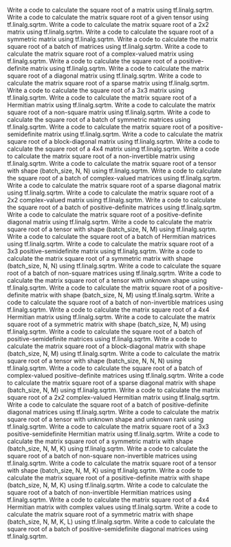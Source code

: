 Write a code to calculate the square root of a matrix using tf.linalg.sqrtm.
Write a code to calculate the matrix square root of a given tensor using tf.linalg.sqrtm.
Write a code to calculate the matrix square root of a 2x2 matrix using tf.linalg.sqrtm.
Write a code to calculate the square root of a symmetric matrix using tf.linalg.sqrtm.
Write a code to calculate the matrix square root of a batch of matrices using tf.linalg.sqrtm.
Write a code to calculate the matrix square root of a complex-valued matrix using tf.linalg.sqrtm.
Write a code to calculate the square root of a positive-definite matrix using tf.linalg.sqrtm.
Write a code to calculate the matrix square root of a diagonal matrix using tf.linalg.sqrtm.
Write a code to calculate the matrix square root of a sparse matrix using tf.linalg.sqrtm.
Write a code to calculate the square root of a 3x3 matrix using tf.linalg.sqrtm.
Write a code to calculate the matrix square root of a Hermitian matrix using tf.linalg.sqrtm.
Write a code to calculate the matrix square root of a non-square matrix using tf.linalg.sqrtm.
Write a code to calculate the square root of a batch of symmetric matrices using tf.linalg.sqrtm.
Write a code to calculate the matrix square root of a positive-semidefinite matrix using tf.linalg.sqrtm.
Write a code to calculate the matrix square root of a block-diagonal matrix using tf.linalg.sqrtm.
Write a code to calculate the square root of a 4x4 matrix using tf.linalg.sqrtm.
Write a code to calculate the matrix square root of a non-invertible matrix using tf.linalg.sqrtm.
Write a code to calculate the matrix square root of a tensor with shape (batch_size, N, N) using tf.linalg.sqrtm.
Write a code to calculate the square root of a batch of complex-valued matrices using tf.linalg.sqrtm.
Write a code to calculate the matrix square root of a sparse diagonal matrix using tf.linalg.sqrtm.
Write a code to calculate the matrix square root of a 2x2 complex-valued matrix using tf.linalg.sqrtm.
Write a code to calculate the square root of a batch of positive-definite matrices using tf.linalg.sqrtm.
Write a code to calculate the matrix square root of a positive-definite diagonal matrix using tf.linalg.sqrtm.
Write a code to calculate the matrix square root of a tensor with shape (batch_size, N, M) using tf.linalg.sqrtm.
Write a code to calculate the square root of a batch of Hermitian matrices using tf.linalg.sqrtm.
Write a code to calculate the matrix square root of a 3x3 positive-semidefinite matrix using tf.linalg.sqrtm.
Write a code to calculate the matrix square root of a symmetric matrix with shape (batch_size, N, N) using tf.linalg.sqrtm.
Write a code to calculate the square root of a batch of non-square matrices using tf.linalg.sqrtm.
Write a code to calculate the matrix square root of a tensor with unknown shape using tf.linalg.sqrtm.
Write a code to calculate the matrix square root of a positive-definite matrix with shape (batch_size, N, M) using tf.linalg.sqrtm.
Write a code to calculate the square root of a batch of non-invertible matrices using tf.linalg.sqrtm.
Write a code to calculate the matrix square root of a 4x4 Hermitian matrix using tf.linalg.sqrtm.
Write a code to calculate the matrix square root of a symmetric matrix with shape (batch_size, N, M) using tf.linalg.sqrtm.
Write a code to calculate the square root of a batch of positive-semidefinite matrices using tf.linalg.sqrtm.
Write a code to calculate the matrix square root of a block-diagonal matrix with shape (batch_size, N, M) using tf.linalg.sqrtm.
Write a code to calculate the matrix square root of a tensor with shape (batch_size, N, N, N) using tf.linalg.sqrtm.
Write a code to calculate the square root of a batch of complex-valued positive-definite matrices using tf.linalg.sqrtm.
Write a code to calculate the matrix square root of a sparse diagonal matrix with shape (batch_size, N, M) using tf.linalg.sqrtm.
Write a code to calculate the matrix square root of a 2x2 complex-valued Hermitian matrix using tf.linalg.sqrtm.
Write a code to calculate the square root of a batch of positive-definite diagonal matrices using tf.linalg.sqrtm.
Write a code to calculate the matrix square root of a tensor with unknown shape and unknown rank using tf.linalg.sqrtm.
Write a code to calculate the matrix square root of a 3x3 positive-semidefinite Hermitian matrix using tf.linalg.sqrtm.
Write a code to calculate the matrix square root of a symmetric matrix with shape (batch_size, N, M, K) using tf.linalg.sqrtm.
Write a code to calculate the square root of a batch of non-square non-invertible matrices using tf.linalg.sqrtm.
Write a code to calculate the matrix square root of a tensor with shape (batch_size, N, M, K) using tf.linalg.sqrtm.
Write a code to calculate the matrix square root of a positive-definite matrix with shape (batch_size, N, M, K) using tf.linalg.sqrtm.
Write a code to calculate the square root of a batch of non-invertible Hermitian matrices using tf.linalg.sqrtm.
Write a code to calculate the matrix square root of a 4x4 Hermitian matrix with complex values using tf.linalg.sqrtm.
Write a code to calculate the matrix square root of a symmetric matrix with shape (batch_size, N, M, K, L) using tf.linalg.sqrtm.
Write a code to calculate the square root of a batch of positive-semidefinite diagonal matrices using tf.linalg.sqrtm.